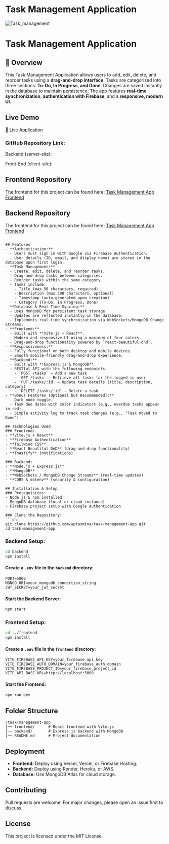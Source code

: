 # Task Management Application

![Task_management](https://github.com/user-attachments/assets/a9ec146e-386d-4f5e-8c7d-4e8a2425e257)


# Task Management Application

## 📌 Overview
This Task Management Application allows users to add, edit, delete, and reorder tasks using a **drag-and-drop interface**. Tasks are categorized into three sections: **To-Do, In Progress, and Done**. Changes are saved instantly in the database to maintain persistence. The app features **real-time synchronization**, **authentication with Firebase**, and a **responsive, modern UI**.


## Live Demo
🔗 [Live Application](https://tesk-management-app-client.vercel.app) 

### GitHub Repository Link:

 Backend (server-site):

Front-End (client-site): 

## Frontend Repository
The frontend for this project can be found here: [Task Management App Frontend](https://github.com/wptasmina/task-management-app-client)

## Backend Repository
The frontend for this project can be found here: [Task Management App Frontend]( https://github.com/wptasmina/task-management-app-server)

```

## Features
- **Authentication:**
  - Users must sign in with Google via Firebase Authentication.
  - User details (ID, email, and display name) are stored in the database upon first login.
- **Task Management:**
  - Create, edit, delete, and reorder tasks.
  - Drag-and-drop tasks between categories.
  - Reorder tasks within the same category.
  - Tasks include:
    - Title (max 50 characters, required)
    - Description (max 200 characters, optional)
    - Timestamp (auto-generated upon creation)
    - Category (To-Do, In Progress, Done)
- **Database & Real-Time Syncing:**
  - Uses MongoDB for persistent task storage.
  - Updates are reflected instantly in the database.
  - Implements real-time synchronization via WebSockets/MongoDB Change Streams.
- **Frontend:**
  - Built with **Vite.js + React**.
  - Modern and responsive UI using a maximum of four colors.
  - Drag-and-drop functionality powered by `react-beautiful-dnd`.
- **Responsiveness:**
  - Fully functional on both desktop and mobile devices.
  - Smooth mobile-friendly drag-and-drop experience.
- **Backend:**
  - Built with **Express.js & MongoDB**.
  - RESTful API with the following endpoints:
    - `POST /tasks` – Add a new task
    - `GET /tasks` – Retrieve all tasks for the logged-in user
    - `PUT /tasks/:id` – Update task details (title, description, category)
    - `DELETE /tasks/:id` – Delete a task
- **Bonus Features (Optional but Recommended):**
  - Dark mode toggle.
  - Task due dates with color indicators (e.g., overdue tasks appear in red).
  - Simple activity log to track task changes (e.g., "Task moved to Done").

## Technologies Used
### Frontend:
- **Vite.js + React**
- **Firebase Authentication**
- **Tailwind CSS**
- **React Beautiful DnD** (drag-and-drop functionality)
- **Toastify** (notifications)

### Backend:
- **Node.js + Express.js**
- **MongoDB**
- **WebSockets / MongoDB Change Streams** (real-time updates)
- **CORS & dotenv** (security & configuration)

## Installation & Setup
### Prerequisites:
- Node.js & npm installed
- MongoDB database (local or cloud instance)
- Firebase project setup with Google Authentication

### Clone the Repository:
```sh
git clone https://github.com/wptasmina/task-management-app.git
cd task-management-app
```

### Backend Setup:
```sh
cd backend
npm install
```
#### Create a `.env` file in the `backend` directory:
```env
PORT=5000
MONGO_URI=your_mongodb_connection_string
JWT_SECRET=your_jwt_secret
```
#### Start the Backend Server:
```sh
npm start
```

### Frontend Setup:
```sh
cd ../frontend
npm install
```
#### Create a `.env` file in the `frontend` directory:
```env
VITE_FIREBASE_API_KEY=your_firebase_api_key
VITE_FIREBASE_AUTH_DOMAIN=your_firebase_auth_domain
VITE_FIREBASE_PROJECT_ID=your_firebase_project_id
VITE_API_BASE_URL=http://localhost:5000
```
#### Start the Frontend:
```sh
npm run dev
```

## Folder Structure
```
/task-management-app
│── frontend/      # React frontend with Vite.js
│── backend/       # Express.js backend with MongoDB
│── README.md      # Project documentation
```

## Deployment
- **Frontend:** Deploy using Vercel, Vercel, or Firebase Hosting.
- **Backend:** Deploy using Render, Heroku, or AWS.
- **Database:** Use MongoDB Atlas for cloud storage.

## Contributing
Pull requests are welcome! For major changes, please open an issue first to discuss.

## License
This project is licensed under the MIT License.

